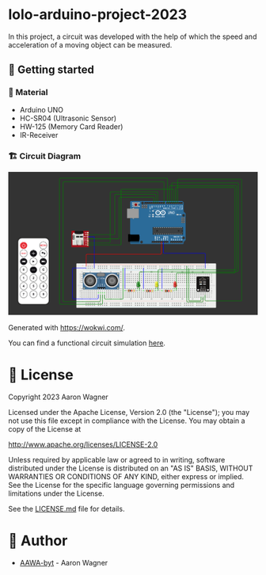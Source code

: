 # lolo-arduino-project-2023

In this project, a circuit was developed with the help of which the speed and acceleration of a moving object can be measured.

## 📄 Getting started

### :wrench: Material
- Arduino UNO
- HC-SR04 (Ultrasonic Sensor)
- HW-125 (Memory Card Reader)
- IR-Receiver

### :building_construction: Circuit Diagram

![Circuit](https://github.com/AAWA-byt/lolo-arduino-project-2023/blob/main/docs/Circuit.png)

Generated with https://wokwi.com/.

You can find a functional circuit simulation [here](https://wokwi.com/projects/364252601802716161).

# :memo: License
Copyright 2023 Aaron Wagner

Licensed under the Apache License, Version 2.0 (the "License"); you may not use this file except in compliance with the License. You may obtain a copy of the License at

   http://www.apache.org/licenses/LICENSE-2.0

Unless required by applicable law or agreed to in writing, software distributed under the License is distributed on an "AS IS" BASIS, WITHOUT WARRANTIES OR CONDITIONS OF ANY KIND, either express or implied. See the License for the specific language governing permissions and limitations under the License.

See the [LICENSE.md](https://github.com/AAWA-byt/lolo-arduino-project-2023/blob/main/LICENSE.md) file for details.

# :construction_worker: Author
- [AAWA-byt](www.github.com/AAWA-byt) - Aaron Wagner
